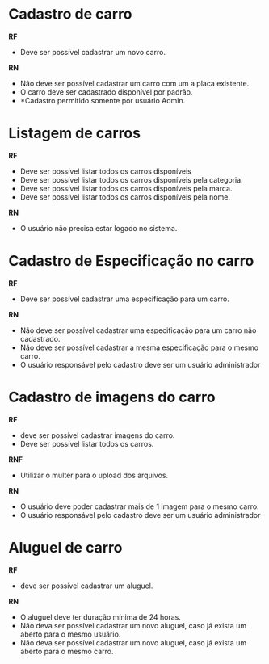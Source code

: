 # Cadastro de carro
**RF**
- Deve ser possível cadastrar um novo carro.

**RN**
- Não deve ser possível cadastrar um carro com um a placa existente.
- O carro deve ser cadastrado disponível por padrão.
- *Cadastro permitido somente por usuário Admin.

# Listagem de carros
**RF**
- Deve ser possível listar todos os carros disponíveis
- Deve ser possível listar todos os carros disponíveis pela categoria.
- Deve ser possível listar todos os carros disponíveis pela marca.
- Deve ser possível listar todos os carros disponíveis pela nome.

**RN**
- O usuário não precisa estar logado no sistema.

# Cadastro de Especificação no carro
**RF**
- Deve ser possível cadastrar uma especificação para um carro.

**RN**
- Não deve ser possível cadastrar uma especificação para um carro não cadastrado.
- Não deve ser possível cadastrar a mesma especificação para o mesmo carro.
- O usuário responsável pelo cadastro deve ser um usuário administrador

# Cadastro de imagens do carro

**RF**
- deve ser possível cadastrar imagens do carro.
- Deve ser possível listar todos os carros.

**RNF**
- Utilizar o multer para o upload dos arquivos.

**RN**
- O usuário deve poder cadastrar mais de 1 imagem para o mesmo carro.
- O usuário responsável pelo cadastro deve ser um usuário administrador

# Aluguel de carro

**RF**
- deve ser possível cadastrar um aluguel.

**RN**
- O aluguel deve ter duração mínima de 24 horas.
- Não deva ser possível cadastrar um novo aluguel, caso já exista um aberto para o mesmo usuário.
- Não deva ser possível cadastrar um novo aluguel, caso já exista um aberto para o mesmo carro.
